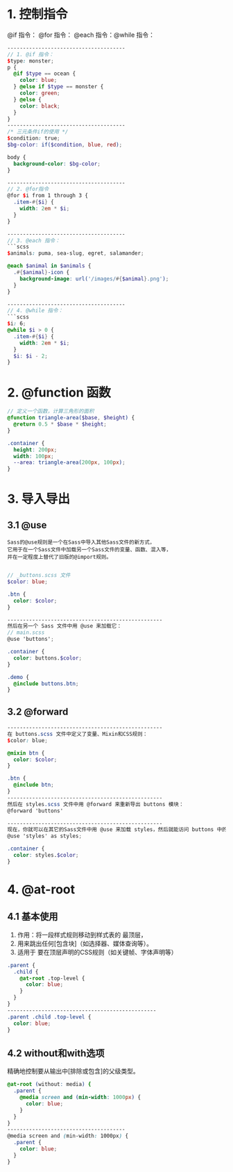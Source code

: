 # 1. 控制指令
   @if 指令： @for 指令： @each 指令：@while 指令：
```scss
--------------------------------------
// 1. @if 指令：
$type: monster;
p {
  @if $type == ocean {
    color: blue;
  } @else if $type == monster {
    color: green;
  } @else {
    color: black;
  }
}
--------------------------------------
/* 三元条件if的使用 */
$condition: true;
$bg-color: if($condition, blue, red); 

body {
  background-color: $bg-color;
}

--------------------------------------
// 2. @for指令
@for $i from 1 through 3 {
  .item-#{$i} { 
    width: 2em * $i; 
  }
}

--------------------------------------
// 3. @each 指令：
```scss
$animals: puma, sea-slug, egret, salamander;

@each $animal in $animals {
  .#{$animal}-icon {
    background-image: url('/images/#{$animal}.png');
  }
}

--------------------------------------
// 4. @while 指令：
```scss
$i: 6;
@while $i > 0 {
  .item-#{$i} { 
    width: 2em * $i; 
  }
  $i: $i - 2;
}
```


# 2. @function 函数
```scss
// 定义一个函数，计算三角形的面积
@function triangle-area($base, $height) {
  @return 0.5 * $base * $height;
}

.container {
  height: 200px;
  width: 100px;
  --area: triangle-area(200px, 100px);
}
```





# 3. 导入导出
## 3.1 @use
    Sass的@use规则是一个在Sass中导入其他Sass文件的新方式，
    它用于在一个Sass文件中加载另一个Sass文件的变量、函数、混入等，
    并在一定程度上替代了旧版的@import规则。

```scss

// _buttons.scss 文件
$color: blue;

.btn {
  color: $color;
}

--------------------------------------------------
然后在另一个 Sass 文件中用 @use 来加载它：
// main.scss
@use 'buttons';

.container {
  color: buttons.$color;
}

.demo {
  @include buttons.btn;
}
```

## 3.2 @forward
```scss
--------------------------------------------------
在 buttons.scss 文件中定义了变量、Mixin和CSS规则：
$color: blue;

@mixin btn {
  color: $color;
}

.btn {
  @include btn;
}
--------------------------------------------------
然后在 styles.scss 文件中用 @forward 来重新导出 buttons 模块：
@forward 'buttons'

--------------------------------------------------
现在，你就可以在其它的Sass文件中用 @use 来加载 styles，然后就能访问 buttons 中的所有东西：
@use 'styles' as styles;

.container {
  color: styles.$color;
}
```


# 4. @at-root
  ## 4.1 基本使用
  1. 作用：将一段样式规则移动到样式表的 最顶层，
  2. 用来跳出任何[包含块]（如选择器、媒体查询等）。
  3. 适用于 要在顶层声明的CSS规则（如关键帧、字体声明等）

```scss
.parent {
  .child {
    @at-root .top-level {
      color: blue;
    }
  }
}
------------------------------------------------
.parent .child .top-level {
  color: blue;
}
```
  ## 4.2 without和with选项
  精确地控制要从输出中[排除或包含]的父级类型。
     
```scss
@at-root (without: media) {
  .parent {
    @media screen and (min-width: 1000px) {
      color: blue;
    }
  }
}
--------------------------------------
@media screen and (min-width: 1000px) {
  .parent {
    color: blue;
  }
}
```
